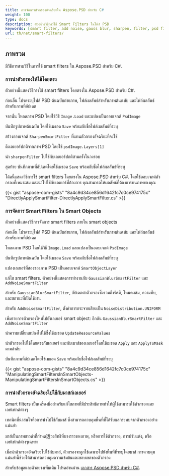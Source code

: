 ```yaml
---
title: การจัดการตัวกรองอัจฉริยะใน Aspose.PSD สำหรับ C#
weight: 100
type: docs
description: ตัวอย่างวิธีการใช้ Smart Filters ในไฟล์ PSD
keywords: [smart filter, add noise, gauss blur, sharpen, filter, psd filter, psd api, C#, csharp, code sample]
url: th/net/smart-filters/
---
```


## ภาพรวม

มีวิธีการสามวิธีในการใช้ smart filters ใน Aspose.PSD สำหรับ C#.

### การนำตัวกรองให้ใช้โดยตรง

ตัวอย่างนี้แสดงวิธีการใช้ smart filters โดยตรงใน Aspose.PSD สำหรับ C#.

ก่อนอื่น โปรดระบุไฟล์ PSD ต้นฉบับถ่ายภาพ, ไฟล์ผลลัพธ์สำหรับภาพต้นฉบับ และไฟล์ผลลัพธ์สำหรับภาพที่อัปเดต

จากนั้น โหลดภาพ PSD โดยใช้วิธี `Image.Load` และแปลงเป็นออบเจกต์ `PsdImage`

บันทึกรูปภาพต้นฉบับ โดยใช้เมธอด `Save` พร้อมกับชื่อไฟล์ผลลัพธ์ที่ระบุ

สร้างออบเจกต์ `SharpenSmartFilter` ที่แทนตัวกรองอัจฉริยะที่จะใช้

ดึงเลเยอร์ปกติจากภาพ PSD โดยใช้ `psdImage.Layers[1]`

นำ `sharpenFilter` ไปใช้กับเลเยอร์ปกติสามครั้งในวงรอบ

สุดท้าย บันทึกภาพที่อัปเดตโดยใช้เมธอด `Save` พร้อมกับชื่อไฟล์ผลลัพธ์ที่ระบุ

โค้ดนี้แสดงวิธีการใช้ smart filters โดยตรงใน Aspose.PSD สำหรับ C#. โดยใช้ออบเจกต์ตัวกรองที่เหมาะสม และนำไปใช้กับเลเยอร์ที่ต้องการ คุณสามารถให้ผลลัพธ์ที่ต้องการบนภาพของคุณ

{{< gist "aspose-com-gists" "8a4c9d34ce856d1642fc7c0ce974175c" "DirectlyApplySmartFilter-DirectlyApplySmartFilter.cs" >}}

### การจัดการ Smart Filters ใน Smart Objects

ตัวอย่างนี้แสดงวิธีการจัดการ smart filters ภายใน smart objects

ก่อนอื่น โปรดระบุไฟล์ PSD ต้นฉบับถ่ายภาพ, ไฟล์ผลลัพธ์สำหรับภาพต้นฉบับ และไฟล์ผลลัพธ์สำหรับภาพที่อัปเดต

โหลดภาพ PSD โดยใช้วิธี `Image.Load` และแปลงเป็นออบเจกต์ `PsdImage`

บันทึกรูปภาพต้นฉบับ โดยใช้เมธอด `Save` พร้อมกับชื่อไฟล์ผลลัพธ์ที่ระบุ

แปลงเลเยอร์ที่สองของภาพ PSD เป็นออบเจกต์ `SmartObjectLayer`

แก้ไข smart filters. ตัวอย่างนี้แสดงการทำงานกับ `GaussianBlurSmartFilter` และ `AddNoiseSmartFilter`

สำหรับ `GaussianBlurSmartFilter`, อัปเดตค่าตัวกรองซึ่งรวมถึงรัศมี, โหมดผสม, ความทึบ, และสถานะที่เปิดใช้งาน

สำหรับ `AddNoiseSmartFilter`, ตั้งค่าการกระจายเสียงเป็น `NoiseDistribution.UNIFORM`

เพิ่มรายการตัวกรองใหม่ไปยังเลเยอร์ smart object: อีกอัน `GaussianBlurSmartFilter` และ `AddNoiseSmartFilter`

นำความเปลี่ยนแปลงไปใช้ซึ่งใช้เมธอด `UpdateResourceValues`

นำตัวกรองไปใช้โดยตรงกับเลเยอร์ และกับเมาส์ของเลเยอร์โดยใช้เมธอด `Apply` และ `ApplyToMask` ตามลำดับ

บันทึกภาพที่อัปเดตโดยใช้เมธอด `Save` พร้อมกับชื่อไฟล์ผลลัพธ์ที่ระบุ

{{< gist "aspose-com-gists" "8a4c9d34ce856d1642fc7c0ce974175c" "ManipulatingSmartFiltersInSmartObjects-ManipulatingSmartFiltersInSmartObjects.cs" >}}

### การนำตัวกรองอัจฉริยะไปใช้กับมาสก์เลเยอร์

Smart filters เป็นเครื่องมือสำหรับแก้ไขภาพที่มีประสิทธิภาพทำให้ผู้ใช้สามารถใช้ตัวกรองและเอฟเฟกต์ต่างๆ

เทคนิคที่น่าสนใจคือการนำไปใช้กับมาส์ ซึ่งสามารถควบคุมพื้นที่ที่ได้รับผลกระทบจากตัวกรองอย่างแม่นยำ

มาส์เป็นภาพขาวดำที่กำหด透วงสิทธิที่บางราวของภาพ, หรือการใช้ตัวกรอง, การปรับแต่ง, หรือเอฟเฟกต์ต่างๆเฉพาะ

เมื่อนำตัวกรองอัจฉริยะไปใช้กับมาส์, ตัวกรองจะถูกใช้เฉพาะไปยังพื้นที่ที่ระบุโดยมาส์ การควบคุมแม่นยำนี้ช่วยให้สามารถควบคุมความเข้มข้นและขอบเขตของตัวกรอง

สำหรับข้อมูลและตัวอย่างเพิ่มเติม โปรดอ่านผ่าน [เอกสาร Aspose.PSD สำหรับ C#](https://docs.aspose.com/psd/net/).
